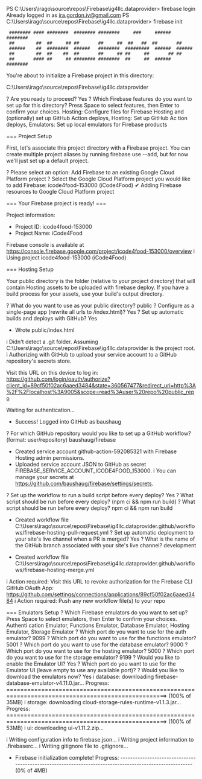 PS C:\Users\irago\source\repos\Firebase\ig4llc.dataprovider> firebase login
Already logged in as ira.gordon.iv@gmail.com
PS C:\Users\irago\source\repos\Firebase\ig4llc.dataprovider> firebase init

     ######## #### ########  ######## ########     ###     ######  ########
     ##        ##  ##     ## ##       ##     ##  ##   ##  ##       ##
     ######    ##  ########  ######   ########  #########  ######  ######
     ##        ##  ##    ##  ##       ##     ## ##     ##       ## ##
     ##       #### ##     ## ######## ########  ##     ##  ######  ########

You're about to initialize a Firebase project in this directory:

  C:\Users\irago\source\repos\Firebase\ig4llc.dataprovider

? Are you ready to proceed? Yes
? Which Firebase features do you want to set up for this directory? Press Space to select features, then Enter to confirm your 
choices. Hosting: Configure files for Firebase Hosting and (optionally) set up GitHub Action deploys, Hosting: Set up GitHub Ac
tion deploys, Emulators: Set up local emulators for Firebase products

=== Project Setup

First, let's associate this project directory with a Firebase project.
You can create multiple project aliases by running firebase use --add, 
but for now we'll just set up a default project.

? Please select an option: Add Firebase to an existing Google Cloud Platform project
? Select the Google Cloud Platform project you would like to add Firebase: icode4food-153000 (iCode4Food)
✔ Adding Firebase resources to Google Cloud Platform project

=== Your Firebase project is ready! ===

Project information:
   - Project ID: icode4food-153000
   - Project Name: iCode4Food

Firebase console is available at
https://console.firebase.google.com/project/icode4food-153000/overview
i  Using project icode4food-153000 (iCode4Food)

=== Hosting Setup

Your public directory is the folder (relative to your project directory) that
will contain Hosting assets to be uploaded with firebase deploy. If you
have a build process for your assets, use your build's output directory.

? What do you want to use as your public directory? public
? Configure as a single-page app (rewrite all urls to /index.html)? Yes
? Set up automatic builds and deploys with GitHub? Yes
+  Wrote public/index.html

i  Didn't detect a .git folder. Assuming C:\Users\irago\source\repos\Firebase\ig4llc.dataprovider is the project root.
i  Authorizing with GitHub to upload your service account to a GitHub repository's secrets store.

Visit this URL on this device to log in:
https://github.com/login/oauth/authorize?client_id=89cf50f02ac6aaed3484&state=360567477&redirect_uri=http%3A%2F%2Flocalhost%3A9005&scope=read%3Auser%20repo%20public_repo

Waiting for authentication...

+  Success! Logged into GitHub as baushaug

? For which GitHub repository would you like to set up a GitHub workflow? (format: user/repository) baushaug/firebase

+  Created service account github-action-592085321 with Firebase Hosting admin permissions.
+  Uploaded service account JSON to GitHub as secret FIREBASE_SERVICE_ACCOUNT_ICODE4FOOD_153000.
i  You can manage your secrets at https://github.com/baushaug/firebase/settings/secrets.

? Set up the workflow to run a build script before every deploy? Yes
? What script should be run before every deploy? (npm ci && npm run build) 
? What script should be run before every deploy? npm ci && npm run build

+  Created workflow file C:\Users\irago\source\repos\Firebase\ig4llc.dataprovider\.github/workflows/firebase-hosting-pull-request.yml
? Set up automatic deployment to your site's live channel when a PR is merged? Yes
? What is the name of the GitHub branch associated with your site's live channel? development

+  Created workflow file C:\Users\irago\source\repos\Firebase\ig4llc.dataprovider\.github/workflows/firebase-hosting-merge.yml 

i  Action required: Visit this URL to revoke authorization for the Firebase CLI GitHub OAuth App:
https://github.com/settings/connections/applications/89cf50f02ac6aaed3484
i  Action required: Push any new workflow file(s) to your repo

=== Emulators Setup
? Which Firebase emulators do you want to set up? Press Space to select emulators, then Enter to confirm your choices. Authenti
cation Emulator, Functions Emulator, Database Emulator, Hosting Emulator, Storage Emulator
? Which port do you want to use for the auth emulator? 9099
? Which port do you want to use for the functions emulator? 5001
? Which port do you want to use for the database emulator? 9000
? Which port do you want to use for the hosting emulator? 5000
? Which port do you want to use for the storage emulator? 9199
? Would you like to enable the Emulator UI? Yes
? Which port do you want to use for the Emulator UI (leave empty to use any available port)? 
? Would you like to download the emulators now? Yes
i  database: downloading firebase-database-emulator-v4.11.0.jar...
Progress: ====================================================================================================> (100% of 35MB) 
i  storage: downloading cloud-storage-rules-runtime-v1.1.3.jar...
Progress: ====================================================================================================> (100% of 53MB) 
i  ui: downloading ui-v1.11.2.zip...

i  Writing configuration info to firebase.json...
i  Writing project information to .firebaserc...
i  Writing gitignore file to .gitignore...

+  Firebase initialization complete!
Progress: -------------------------------------------------------------------------------------------------------- (0% of 4MB)